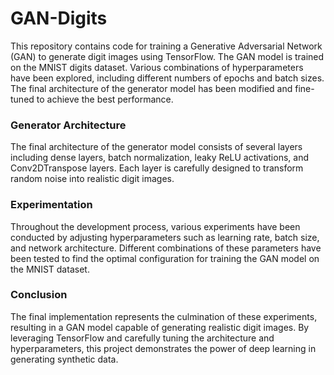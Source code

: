 # GAN-Digits
This repository contains code for training a Generative Adversarial Network (GAN) to generate digit images using TensorFlow. The GAN model is trained on the MNIST digits dataset. Various combinations of hyperparameters have been explored, including different numbers of epochs and batch sizes. The final architecture of the generator model has been modified and fine-tuned to achieve the best performance.

### Generator Architecture
The final architecture of the generator model consists of several layers including dense layers, batch normalization, leaky ReLU activations, and Conv2DTranspose layers. Each layer is carefully designed to transform random noise into realistic digit images.

### Experimentation
Throughout the development process, various experiments have been conducted by adjusting hyperparameters such as learning rate, batch size, and network architecture. Different combinations of these parameters have been tested to find the optimal configuration for training the GAN model on the MNIST dataset.

### Conclusion
The final implementation represents the culmination of these experiments, resulting in a GAN model capable of generating realistic digit images. By leveraging TensorFlow and carefully tuning the architecture and hyperparameters, this project demonstrates the power of deep learning in generating synthetic data.
